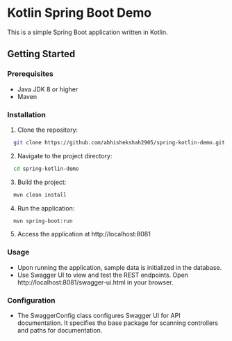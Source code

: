 # Kotlin Spring Boot Demo

This is a simple Spring Boot application written in Kotlin.

## Getting Started

### Prerequisites
- Java JDK 8 or higher
- Maven

### Installation
1. Clone the repository:
```bash
  git clone https://github.com/abhishekshah2905/spring-kotlin-demo.git
```
2. Navigate to the project directory:
```bash
  cd spring-kotlin-demo
```
3. Build the project:
```bash
  mvn clean install
```
4. Run the application:
```bash
  mvn spring-boot:run
```
5. Access the application at http://localhost:8081

### Usage
- Upon running the application, sample data is initialized in the database.
- Use Swagger UI to view and test the REST endpoints. Open http://localhost:8081/swagger-ui.html in your browser.

### Configuration
- The SwaggerConfig class configures Swagger UI for API documentation. It specifies the base package for scanning controllers and paths for documentation.